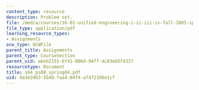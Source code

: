 ```yaml
---
content_type: resource
description: Problem set.
file: /media/courses/16-01-unified-engineering-i-ii-iii-iv-fall-2005-spring-2006/da3e24635b48faa404f4a7472196e1cf_s04_ps08_spring04.pdf
file_type: application/pdf
learning_resource_types:
- Assignments
ocw_type: OCWFile
parent_title: Assignments
parent_type: CourseSection
parent_uid: a6eb2151-6f41-806d-94ff-dc83eb5f4337
resourcetype: Document
title: s04_ps08_spring04.pdf
uid: da3e2463-5b48-faa4-04f4-a7472196e1cf
---
```

